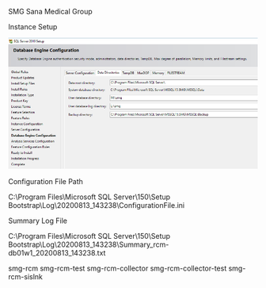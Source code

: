 SMG Sana Medical Group

Instance Setup

![image.png](/.attachments/image-2ee46a92-80a7-46c7-b73a-15e71be86962.png)

Configuration File Path

C:\Program Files\Microsoft SQL Server\150\Setup Bootstrap\Log\20200813_143238\ConfigurationFile.ini

Summary Log File

C:\Program Files\Microsoft SQL Server\150\Setup Bootstrap\Log\20200813_143238\Summary_rcm-db01w1_20200813_143238.txt

smg-rcm
smg-rcm-test
smg-rcm-collector
smg-rcm-collector-test
smg-rcm-sislnk

